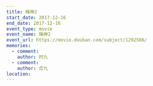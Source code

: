 ```yaml
---
title: 赌神2
start_date: 2017-12-16
end_date: 2017-12-16
event_type: movie
event_name: 赌神2
event_url: https://movie.douban.com/subject/1292506/
memories:
  - comment: 
    author: 时九
  - comment: 
    author: 念九  
location: 
---
```

